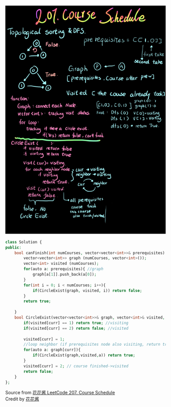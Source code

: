 ![snapshot](207.jpeg)
```php
class Solution {
public:
    bool canFinish(int numCourses, vector<vector<int>>& prerequisites) {
        vector<vector<int>> graph (numCourses, vector<int>());
        vector<int> visited (numCourses);
        for(auto a: prerequisites){ //graph
            graph[a[1]].push_back(a[0]);
        }
        for(int i = 0; i < numCourses; i++){
            if(CircleExist(graph, visited, i)) return false;    
        }
        return true;

    }
    bool CircleExist(vector<vector<int>>& graph, vector<int>& visited, int curr){
        if(visited[curr] == 1) return true; //visiting
        if(visited[curr] == 2) return false; //visited

        visited[curr] = 1;
        //loop neighbor (if prerequisites node also visiting, return true, that is circle exist)
        for(auto a: graph[curr]){
            if(CircleExist(graph,visited,a)) return true;
        }
        visited[curr] = 2; // course finished->visited
        return false;      
    }
};
```
Source from [花花酱 LeetCode 207. Course Schedule](http://zxi.mytechroad.com/blog/graph/leetcode-207-course-schedule/)<br>
Credit by [花花酱](https://zxi.mytechroad.com/blog/)
